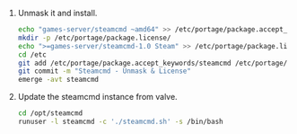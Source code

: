1. Unmask it and install.

    ```bash
    echo "games-server/steamcmd ~amd64" >> /etc/portage/package.accept_keywords/steamcmd
    mkdir -p /etc/portage/package.license/
    echo ">=games-server/steamcmd-1.0 Steam" >> /etc/portage/package.license/steamcmd
    cd /etc
    git add /etc/portage/package.accept_keywords/steamcmd /etc/portage/package.license/steamcmd
    git commit -m "Steamcmd - Unmask & License"
    emerge -avt steamcmd
    ```
2. Update the steamcmd instance from valve.

    ```bash
    cd /opt/steamcmd
    runuser -l steamcmd -c './steamcmd.sh' -s /bin/bash
    ```
